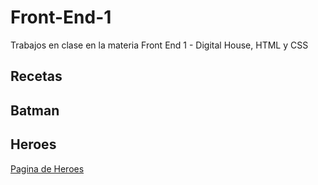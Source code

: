 # Front-End-1
Trabajos en clase en la materia Front End 1 - Digital House, HTML y CSS



## Recetas

## Batman

## Heroes

[Pagina de Heroes](https://stivgo.github.io/Front-End-1/Clase%207/)

